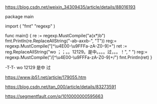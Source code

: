 https://blog.csdn.net/weixin_34309435/article/details/88016193

package main

import (
    "fmt"
    "regexp"
    )

func main() {
    re := regexp.MustCompile("a(x*)b")
fmt.Println(re.ReplaceAllString("-ab-axxb-", "T"))
	reg:= regexp.MustCompile("[^\u4E00-\u9FFFa-zA-Z0-9]+")
	ret := reg.ReplaceAllString("wo ；；。。12129。是中。。。。过，。。！", " ")
		reg:= regexp.MustCompile("/[^\u4E00-\u9FFFa-zA-Z0-9]+/")
	fmt.Println(ret)
}

-T-T-
wo 12129 是中 过 

https://www.jb51.net/article/179055.htm


https://blog.csdn.net/tan_000/article/details/83273591

https://segmentfault.com/q/1010000000595663

